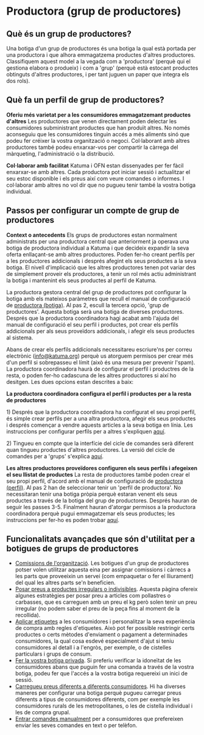 # Productora \(grup de productores\)

## Què és un grup de productores?

Una botiga d'un grup de productores és una botiga la qual està portada per una productora i que alhora emmagatzema productes d'altres productores. Classifiquem aquest model a la vegada com a 'productora' \(perquè qui el gestiona elabora o produeix\) i com a 'grup' \(perquè està estocant productes obtinguts d'altres productores, i per tant juguen un paper que integra els dos rols\).

## Què fa un perfil de grup de productores?

**Oferiu més varietat per a les consumidores emmagatzemant productes d'altres** Les productores que venen directament poden delectar les consumidores subministrant productes que han produït altres. No només aconseguiu que les consumidores tinguin accés a més aliments sinó que podeu fer créixer la vostra organització o negoci. Col·laborant amb altres productores també podeu enxarxar-vos per compartir la càrrega del màrqueting, l'administració o la distribució.

**Col·laborar amb facilitat** Katuma i OFN estan dissenyades per fer fàcil enxarxar-se amb altres. Cada productora pot iniciar sessió i actualitzar el seu estoc disponible i els preus així com veure comandes o informes. I col·laborar amb altres no vol dir que no pugueu tenir també la vostra botiga individual.

## **Passos per configurar un compte de grup de productores**

**Context o antecedents** Els grups de productores estan normalment administrats per una productora central que anteriorment ja operava una botiga de productora individual a Katuma i que decideix expandir la seva oferta enllaçant-se amb altres productores. Poden fer-ho creant perfils per a les productores addicionals i després afegint els seus productes a la seva botiga. El nivell d'implicació que les altres productores tenen pot variar des de simplement proveir els productores, a tenir un rol més actiu administrant la botiga i mantenint els seus productes al perfil de Katuma.

La productora gestora central del grup de productores pot configurar la botiga amb els mateixos paràmetres que recull el manual de configuració de [productora \(botiga\)](https://guia.katuma.org/manuals-de-configuracio/productora-botiga). Al pas 2, escull la tercera opció, 'grup de productores'. Aquesta botiga serà una botiga de diverses productores. Després que la productora coordinadora hagi acabat amb l'ajuda del manual de configuració el seu perfil i productes, pot crear els perfils addicionals per als seus proveïdors addicionals, i afegir els seus productes al sistema.

Abans de crear els perfils addicionals necessitareu escriure'ns per correu electrònic \(info@katuma.org\) perquè us atorguem permisos per crear més d'un perfil si sobrepasseu el límit \(això és una mesura per prevenir l'spam\). La productora coordinadora haurà de configurar el perfil i productres de la resta, o poden fer-ho cadascuna de les altres productores si així ho desitgen. Les dues opcions estan descrites a baix:

**La productora coordinadora configura el perfil i productes per a la resta de productores** 

1\) Després que la productora coordinadora ha configurat el seu propi perfil, és simple crear perfils per a una altra productora, afegir els seus productes i després començar a vendre aquests articles a la  seva botiga en línia. Les instruccions per configurar perfils per a altres s'expliquen [aquí](https://guia.katuma.org/basic-features/creeu-o-connecteu-vos-amb-les-vostres-productores-proveidores).

2\) Tingueu en compte que la interfície del cicle de comandes serà diferent quan tingueu productes d'altres productores. La versió del cicle de comandes per a 'grups' s'explica [aquí](https://guia.katuma.org/basic-features/order-cycles-for-hubs).

**Les altres productores proveïdores configuren els seus perfils i afegeixen el seu llistat de productes** La resta de productores també poden crear el seu propi perfil, d'acord amb el manual de configuració de [productora \(perfil\)](https://guia.katuma.org/manuals-de-configuracio/productora-nomes-perfil). Al pas 2 han de seleccionar tenir un 'perfil de productora'. No necessitaran tenir una botiga pròpia perquè estaran venent els seus productes a través de la botiga del grup de productores. Després hauran de seguir les passes 3-5. Finalment hauran d'atorgar permisos a la productora coordinadora perquè pugui emmagatzemar els seus productes; les instruccions per fer-ho es poden trobar [aquí](https://guia.katuma.org/~/edit/drafts/-LXO15QF-XYQY9YiIRVN/funcionalitats-avancades/col-laboracio-amb-altres-organitzacions/permisos-e2e-enterprise-to-entreprise).

## **Funcionalitats avançades que són d'utilitat per a botigues de grups de productores**

* [Comissions de l'organització](https://guia.katuma.org/basic-features/comissions-de-lorganitzacio). Les botigues d'un grup de productores potser volen utilitzar aquesta eina per assignar comissions i càrrecs a les parts que proveeixin un servei \(com empaquetar o fer el lliurament\) del qual les altres parts se'n beneficien.
* ​[Posar preus a productes irregulars o indivisibles](https://guia.katuma.org/funcionalitats-avancades/productes/posar-preu-a-productes-indivisibles-o-irregulars). Aquesta pàgina ofereix algunes estratègies per posar preu a articles com pollastres o carbasses, que es carreguen amb un preu el kg però solen tenir un preu irregular \(no podem saber el preu de la peça fins al moment de la recollida\).
* ​[Aplicar etiquetes](https://guia.katuma.org/funcionalitats-avancades/configuracio-de-la-botiga/etiquetes-i-regles-de-les-etiquetes) a les consumidores i personalitzar la seva experiència de compra amb regles d'etiquetes. Això pot fer possible restringir certs productes o certs mètodes d'enviament o pagament a determinades consumidores, la qual cosa esdevé especialment d'ajut si teniu consumidores al detall i a l'engròs, per exemple, o de cistelles particulars i grups de consum.
* ​[Fer la vostra botiga privada](https://guia.katuma.org/funcionalitats-avancades/configuracio-de-la-botiga/botiga-privada). Si preferiu verificar la idoneïtat de les consumidores abans que puguin fer una comanda a través de la vostra botiga, podeu fer que l'accés a la vostra botiga requereixi un inici de sessió.
* ​[Carregueu preus diferents a diferents consumidores](https://guia.katuma.org/funcionalitats-avancades/configuracio-de-la-botiga/preu-especific-segons-el-tipus-de-client). Hi ha diverses maneres per configurar una botiga perquè pugueu carregar preus diferents a tipus de consumidores diferents, com per exemple les consumidores rurals de les metropolitanes, o les de cistella individual i les de compra grupal.
* ​[Entrar comandes manualment](https://guia.katuma.org/funcionalitats-avancades/comandes/crear-comandes-manualment) per a consumidores que prefereixen enviar les seves comandes en text o per telèfon. 



